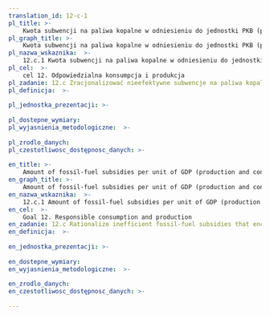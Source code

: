 ```yaml
---
translation_id: 12-c-1
pl_title: >-
    Kwota subwencji na paliwa kopalne w odniesieniu do jednostki PKB (produkcja i konsumpcja) jako udział w całkowitych krajowych wydatkach na paliwa kopalne
pl_graph_title: >-
    Kwota subwencji na paliwa kopalne w odniesieniu do jednostki PKB (produkcja i konsumpcja) jako udział w całkowitych krajowych wydatkach na paliwa kopalne
pl_nazwa_wskaznika:  >-
    12.c.1 Kwota subwencji na paliwa kopalne w odniesieniu do jednostki PKB (produkcja i konsumpcja) jako udział w całkowitych krajowych wydatkach na paliwa kopalne
pl_cel:  >-
    cel 12. Odpowiedzialna konsumpcja i produkcja
pl_zadanie: 12.c Zracjonalizować nieefektywne subwencje na paliwa kopalne, sprzyjające ich zbędnemu zużyciu, poprzez usunięcie nieprawidłowości rynkowych, zgodnie z uwarunkowaniami krajowymi, w tym poprzez restrukturyzację podatków i stopniowe wycofywanie szkodliwych dotacji tam, gdzie one występują, odnotowując ich wpływ na środowisko, w pełni biorąc pod uwagę specyficzne potrzeby i uwarunkowania krajów rozwijających się oraz minimalizować możliwy niekorzystny wpływ na ich rozwój, w sposób który chroni ubogie i narażone społeczności.
pl_definicja:  >-
    
pl_jednostka_prezentacji: >-
    
pl_dostepne_wymiary: 
pl_wyjasnienia_metodologiczne:  >-
    
pl_zrodlo_danych: 
pl_czestotliwosc_dostępnosc_danych: >-
    
en_title: >-
    Amount of fossil-fuel subsidies per unit of GDP (production and consumption) and as a proportion of total national expenditure on fossil fuels
en_graph_title: >-
    Amount of fossil-fuel subsidies per unit of GDP (production and consumption) and as a proportion of total national expenditure on fossil fuels
en_nazwa_wskaznika:  >-
    12.c.1 Amount of fossil-fuel subsidies per unit of GDP (production and consumption) and as a proportion of total national expenditure on fossil fuels
en_cel:  >-
    Goal 12. Responsible consumption and production
en_zadanie: 12.c Rationalize inefficient fossil-fuel subsidies that encourage wasteful consumption by removing market distortions, in accordance with national circumstances, including by restructuring taxation and phasing out those harmful subsidies, where they exist, to reflect their environmental impacts, taking fully into account the specific needs and conditions of developing countries and minimizing the possible adverse impacts on their development in a manner that protects the poor and the affected communities
en_definicja:  >-
    
en_jednostka_prezentacji: >-
    
en_dostepne_wymiary: 
en_wyjasnienia_metodologiczne:  >-
    
en_zrodlo_danych: 
en_czestotliwosc_dostępnosc_danych: >-
    
---
```

